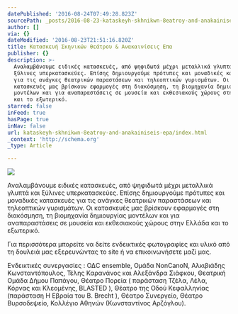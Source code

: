 ```yaml
---
datePublished: '2016-08-24T07:49:28.823Z'
sourcePath: _posts/2016-08-23-kataskeyh-skhnikwn-8eatroy-and-anakainiseis-epa.md
author: []
via: {}
dateModified: '2016-08-23T21:51:16.820Z'
title: Κατασκευή Σκηνικών θεάτρου & Aνακαινίσεις Επα
publisher: {}
description: >-
  Αναλαμβάνουμε ειδικές κατασκευές, από ψηφιδωτά μέχρι μεταλλικά γλυπτά και
  ξύλινες υπερκατασκεύες. Επίσης δημιουργούμε πρότυπες και μοναδικές κατασκευές
  για τις ανάγκες θεατρικών παραστάσεων και τηλεοπτικών γυρισμάτων. Οι
  κατασκευές μας βρίσκουν εφαρμογές στη διακόσμηση, τη βιομηχανία δημιουργίας
  μοντέλων και για αναπαραστάσεις σε μουσεία και εκθεσιακούς χώρους στην Ελλάδα
  και το εξωτερικό.
starred: false
inFeed: true
hasPage: true
inNav: false
url: kataskeyh-skhnikwn-8eatroy-and-anakainiseis-epa/index.html
_context: 'http://schema.org'
_type: Article

---
```

![](https://the-grid-user-content.s3-us-west-2.amazonaws.com/3a79b02e-c97a-4262-bcab-366b7afe16e0.jpg)

Αναλαμβάνουμε ειδικές κατασκευές, από ψηφιδωτά μέχρι μεταλλικά γλυπτά και ξύλινες υπερκατασκεύες. Επίσης δημιουργούμε πρότυπες και μοναδικές κατασκευές για τις ανάγκες θεατρικών παραστάσεων και τηλεοπτικών γυρισμάτων. Οι κατασκευές μας βρίσκουν εφαρμογές στη διακόσμηση, τη βιομηχανία δημιουργίας μοντέλων και για αναπαραστάσεις σε μουσεία και εκθεσιακούς χώρους στην Ελλάδα και το εξωτερικό.

Για περισσότερα μπορείτε να δείτε ενδεικτικές φωτογραφίες και υλικό από τη δουλειά μας εξερευνώντας το site ή να επικοινωνήσετε μαζί μας.

Ενδεικτικές συνεργασίες : ΟΔC ensemble, Ομάδα NonCanoN, Aλκιβιάδης Κωνσταντόπουλος, Τέλης Καρανάνος και Αλεξάνδρα Σιάφκου, Θεατρική Ομάδα Δήμου Παπάγου, Θέατρο Πορεία ( παράσταση Τζέλα, Λέλα, Κόρνας και Κλεομένης, BLASTED ), Θέατρο της Οδού Κεφαλληνίας (παράσταση Η Εβραία του B. Brecht ), Θέατρο Συνεργείο, Θέατρο Βυρσοδεψείο, Κολλέγιο Αθηνών (Κωνσταντίνος Αρζόγλου).
